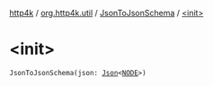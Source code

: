 [http4k](../../index.md) / [org.http4k.util](../index.md) / [JsonToJsonSchema](index.md) / [&lt;init&gt;](./-init-.md)

# &lt;init&gt;

`JsonToJsonSchema(json: `[`Json`](../../org.http4k.format/-json/index.md)`<`[`NODE`](index.md#NODE)`>)`